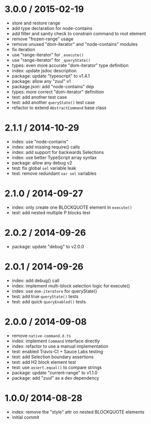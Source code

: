 
3.0.0 / 2015-02-19
==================

  * store and restore range
  * add type declaration for node-contains
  * add filter and sanity check to constrain command to root element
  * remove "frozen-range" usage
  * remove unused "dom-iterator" and "node-contains" modules
  * fix iteration
  * use "range-iterator" for `_execute()`
  * use "range-iterator" for `_queryState()`
  * types: even more accurate "dom-iterator" type definition
  * index: update jsdoc description
  * package: update "typescript" to v1.4.1
  * package: allow any "zuul" v1
  * package.json: add "node-contains" dep
  * types: more correct "dom-iterator" definition
  * test: add another test case
  * test: add another `queryState()` test case
  * refactor to extend `AbstractCommand` base class

2.1.1 / 2014-10-29
==================

  * index: use "node-contains"
  * index: add missing require() calls
  * index: add support for backwards Selections
  * index: use better TypeScript array syntax
  * package: allow any debug v2
  * test: fix global `sel` variable leak
  * test: remove redundant `var sel` variables

2.1.0 / 2014-09-27
==================

  * index: only create one BLOCKQUOTE element in `execute()`
  * test: add nested multiple P blocks test

2.0.2 / 2014-09-26
==================

  * package: update "debug" to v2.0.0

2.0.1 / 2014-09-26
==================

  * index: add debug() call
  * index: implement multi-block selection logic for execute()
  * index: use `dom-iteratore` for queryState()
  * test: add true `queryState()` tests
  * test: add quick `queryEnabled()` tests

2.0.0 / 2014-09-08
==================

  * remove `native-command.d.ts`
  * index: implement `Command` interface directly
  * index: refactor to use a manual implementation
  * test: enabled Travis-CI + Sauce Labs testing
  * test: add Selection boundary assertions
  * test: add H2 block element test
  * test: use `assert.equal()` to compare strings
  * package: update "current-range" to v1.1.0
  * package: add "zuul" as a dev dependency

1.0.0/ 2014-08-28
==================

  * index: remove the "style" attr on nested BLOCKQUOTE elements
  * initial commit
